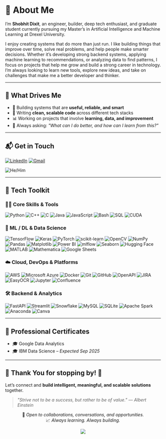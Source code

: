 # 💫 About Me

I’m **Shobhit Dixit**, an engineer, builder, deep tech enthusiast, and graduate student currently pursuing my Master’s in Artificial Intelligence and Machine Learning at Drexel University.

I enjoy creating systems that do more than just run. I like building things that improve over time, solve real problems, and help people make smarter decisions. Whether it’s developing strong backend systems, applying machine learning to recommendations, or analyzing data to find patterns, I focus on projects that help me grow and build a strong career in technology. I’m always looking to learn new tools, explore new ideas, and take on challenges that make me a better developer and thinker.

---

## 🔧 What Drives Me

- 🚀 Building systems that are **useful, reliable, and smart**  
- 🧼 Writing **clean, scalable code** across different tech stacks  
- 📊 Working on projects that involve **learning, data, and improvement**  
- 🤔 Always asking: _"What can I do better, and how can I learn from this?"_

---

## 📬 Get in Touch

[![LinkedIn](https://custom-icon-badges.demolab.com/badge/LinkedIn-0A66C2?logo=linkedin-white&logoColor=fff&style=for-the-badge)](https://www.linkedin.com/in/shobhitdixit98/)
[![Gmail](https://custom-icon-badges.demolab.com/badge/Gmail-D14836?logo=gmail&logoColor=white&style=for-the-badge)](mailto:iamshobhit98@gmail.com)

![He/Him](https://custom-icon-badges.demolab.com/badge/Pronouns-He/Him-0a66c2?logo=person&logoColor=white&style=for-the-badge)

---

## 🚀 Tech Toolkit

### 🧑‍💻 Core Skills & Tools

![Python](https://img.shields.io/badge/python-3670A0?style=for-the-badge&logo=python&logoColor=ffdd54)
![C++](https://img.shields.io/badge/c++-%2300599C.svg?style=for-the-badge&logo=c%2B%2B&logoColor=white)
![C](https://img.shields.io/badge/c-%2300599C.svg?style=for-the-badge&logo=c&logoColor=white)
![Java](https://img.shields.io/badge/java-%23ED8B00.svg?style=for-the-badge&logo=openjdk&logoColor=white)
![JavaScript](https://img.shields.io/badge/javascript-%23323330.svg?style=for-the-badge&logo=javascript&logoColor=%23F7DF1E)
![Bash](https://img.shields.io/badge/Bash-%23121011.svg?style=for-the-badge&logo=gnu-bash&logoColor=white)
![SQL](https://img.shields.io/badge/SQL-336791?style=for-the-badge&logo=postgresql&logoColor=white)
![CUDA](https://img.shields.io/badge/CUDA-%2300599C.svg?style=for-the-badge&logo=nvidia&logoColor=white)


### 🧠 ML / DL & Data Science

![TensorFlow](https://img.shields.io/badge/TensorFlow-%23FF6F00.svg?style=for-the-badge&logo=TensorFlow&logoColor=white)
![Keras](https://img.shields.io/badge/Keras-%23D00000.svg?style=for-the-badge&logo=Keras&logoColor=white)
![PyTorch](https://img.shields.io/badge/PyTorch-%23EE4C2C.svg?style=for-the-badge&logo=PyTorch&logoColor=white)
![scikit-learn](https://img.shields.io/badge/scikit--learn-%23F7931E.svg?style=for-the-badge&logo=scikit-learn&logoColor=white)
![OpenCV](https://img.shields.io/badge/OpenCV-%23white.svg?style=for-the-badge&logo=opencv&logoColor=black)
![NumPy](https://img.shields.io/badge/numpy-%23013243.svg?style=for-the-badge&logo=numpy&logoColor=white)
![Pandas](https://img.shields.io/badge/pandas-%23150458.svg?style=for-the-badge&logo=pandas&logoColor=white)
![Matplotlib](https://custom-icon-badges.demolab.com/badge/Matplotlib-3776AB?logo=matplotlib&logoColor=white&style=for-the-badge)
![Power BI](https://custom-icon-badges.demolab.com/badge/Power%20BI-F2C811?logo=powerbi&logoColor=white&style=for-the-badge)
![mlflow](https://img.shields.io/badge/mlflow-%23d9ead3.svg?style=for-the-badge&logo=numpy&logoColor=blue)
![Seaborn](https://img.shields.io/badge/Seaborn-3776AB?style=for-the-badge&logo=python&logoColor=white)
![Hugging Face](https://img.shields.io/badge/huggingface-%23FFCC00.svg?style=for-the-badge&logo=huggingface&logoColor=black)
![MATLAB](https://custom-icon-badges.demolab.com/badge/MATLAB-0076A8?logo=mathworks&logoColor=white&style=for-the-badge)
![Mathematica](https://custom-icon-badges.demolab.com/badge/Mathematica-DD1100?logo=wolframmathematica&logoColor=white&style=for-the-badge)
![Google Sheets](https://img.shields.io/badge/Google%20Sheets-34A853?style=for-the-badge&logo=googlesheets&logoColor=white)


### ☁️ Cloud, DevOps & Platforms

![AWS](https://custom-icon-badges.demolab.com/badge/AWS-FF9900?logo=aws&logoColor=white&style=for-the-badge)
![Microsoft Azure](https://custom-icon-badges.demolab.com/badge/Microsoft%20Azure-0089D6?logo=msazure&logoColor=white&style=for-the-badge)
![Docker](https://img.shields.io/badge/docker-%230db7ed.svg?style=for-the-badge&logo=docker&logoColor=white)
![Git](https://img.shields.io/badge/git-%23F05033.svg?style=for-the-badge&logo=git&logoColor=white)
![GitHub](https://img.shields.io/badge/github-%23121011.svg?style=for-the-badge&logo=github&logoColor=white)
![OpenAPI](https://img.shields.io/badge/openapiinitiative-%23000000.svg?style=for-the-badge&logo=openapiinitiative&logoColor=white)
![JIRA](https://img.shields.io/badge/JIRA-0052CC?style=for-the-badge&logo=jira&logoColor=white)
![EasyOCR](https://custom-icon-badges.demolab.com/badge/EasyOCR-5A5A5A?logo=eye&logoColor=white&style=for-the-badge)
![Jupyter](https://img.shields.io/badge/Jupyter-F37626.svg?style=for-the-badge&logo=jupyter&logoColor=white)
![Confluence](https://img.shields.io/badge/Confluence-172B4D?style=for-the-badge&logo=confluence&logoColor=white)


### 🛠️ Backend & Analytics

![FastAPI](https://img.shields.io/badge/FastAPI-005571?style=for-the-badge&logo=fastapi)
![Streamlit](https://img.shields.io/badge/Streamlit-%23FE4B4B.svg?style=for-the-badge&logo=streamlit&logoColor=white)
![Snowflake](https://img.shields.io/badge/snowflake-%2329B5E8.svg?style=for-the-badge&logo=snowflake&logoColor=white)
![MySQL](https://img.shields.io/badge/mysql-4479A1.svg?style=for-the-badge&logo=mysql&logoColor=white)
![SQLite](https://img.shields.io/badge/sqlite-%2307405e.svg?style=for-the-badge&logo=sqlite&logoColor=white)
![Apache Spark](https://img.shields.io/badge/Apache%20Spark-FDEE21?style=for-the-badge&logo=apachespark&logoColor=black)
![Anaconda](https://img.shields.io/badge/Anaconda-%2344A833.svg?style=for-the-badge&logo=anaconda&logoColor=white)
![Canva](https://img.shields.io/badge/Canva-%2300C4CC.svg?style=for-the-badge&logo=Canva&logoColor=white)

---

## 📜 Professional Certificates

- 🎓 Google Data Analytics  
- 🎓 IBM Data Science – *Expected Sep 2025*

---


## 🙌 Thank You for stopping by! 🚀

Let’s connect and **build intelligent, meaningful, and scalable solutions** together.

> _"Strive not to be a success, but rather to be of value."_ — *Albert Einstein*

<div align="center">
  
🌟 _Open to collaborations, conversations, and opportunities._  
📈 _Always learning. Always building._  

<img src="https://capsule-render.vercel.app/api?type=waving&color=0A66C2&height=100&section=footer"/>

